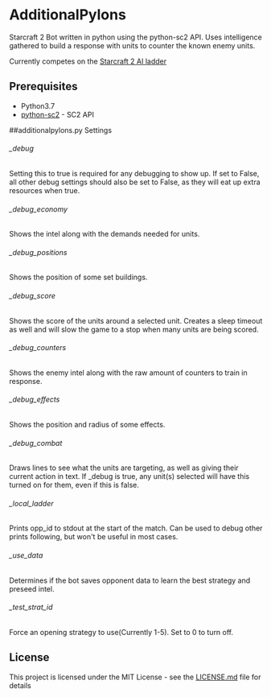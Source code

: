 # AdditionalPylons
Starcraft 2 Bot written in python using the python-sc2 API.   Uses intelligence gathered to build a response with units to counter the known enemy units. 

Currently competes on the [Starcraft 2 AI ladder](http://sc2ai.net/)

## Prerequisites
* Python3.7
* [python-sc2](https://github.com/Dentosal/python-sc2) - SC2 API

##additionalpylons.py Settings
###### \_debug
Setting this to true is required for any debugging to show up.   If set to False, all other debug settings should also be set to False, as they will eat up extra resources when true.

###### \_debug_economy
Shows the intel along with the demands needed for units.

###### \_debug_positions
Shows the position of some set buildings.

###### \_debug_score
Shows the score of the units around a selected unit.   Creates a sleep timeout as well and will slow the game to a stop when many units are being scored.

###### \_debug_counters
Shows the enemy intel along with the raw amount of counters to train in response.

###### \_debug_effects
Shows the position and radius of some effects.

###### \_debug_combat
Draws lines to see what the units are targeting, as well as giving their current action in text.   If \_debug is true, any unit(s) selected will have this turned on for them, even if this is false.

###### \_local_ladder
Prints opp_id to stdout at the start of the match.  Can be used to debug other prints following, but won't be useful in most cases. 

###### \_use_data
Determines if the bot saves opponent data to learn the best strategy and preseed intel.

###### \_test_strat_id
Force an opening strategy to use(Currently 1-5).   Set to 0 to turn off.


## License
This project is licensed under the MIT License - see the [LICENSE.md](LICENSE.md) file for details
